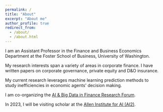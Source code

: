 ```yaml
---
permalink: /
title: "About"
excerpt: "About me"
author_profile: true
redirect_from: 
  - /about/
  - /about.html
---
```


I am an Assistant Professor in the Finance and Business Economics Department at the Foster School of Business, University of Washington.

My research interests span a variety of areas in corporate finance. I have written papers on corporate governance, private equity and D&O insurance.

My current research leverages machine learning prediction methods to study inefficiencies in economic agents' decision making.

I am co-organizing the <a href="https://www.abfr-forum.org/">AI & Big Data in Finance Research Forum</a>.

In 2023, I will be visiting scholar at the <a href="https://allenai.org/">Allen Institute for AI (AI2)</a>.
